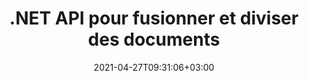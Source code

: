 ---
############################# Static ############################
layout: "product"
date: 2021-04-27T09:31:06+03:00
draft: false

product: "Merger"
product_tag: "merger"
platform: ".NET"
platform_tag: "net"

############################# Head ############################
head_title: "API de fusion de documents C# .NET | Combiner et diviser PDF Word Excel EPUB"
head_description: "API de fusion de documents C# .NET pour combiner, diviser, échanger ou supprimer des pages de document à partir de formats PDF, Microsoft Word, Excel, présentations, Visio et image."

############################# Header ############################
title: ".NET API pour fusionner et diviser des documents"
description: "API pour combiner, diviser, échanger, rogner ou supprimer des documents, des diapositives et des diagrammes dans les applications .NET."
button:
    enable: true

############################# SubMenu ############################
submenu:
    enable: true
    
    left:
        img_alt: "GroupDocs.Merger for .NET"
        image: "/border/groupdocs-merger-net.svg"
        product: "GroupDocs.Merger"
        platform: ".NET"

    middle:
        button:
            # button loop
            - link: "#overview"
              text: "Aperçu"

            # button loop
            - link: "#features"
              text: "Caractéristiques"

            # button loop
            - link: "#support"
              text: "Support"

            # button loop
            - link: "https://products.groupdocs.app/merger"
              text: "Live Demo"

            # button loop
            - link: "https://purchase.groupdocs.com/pricing/merger/net"
              text: "Pricing"

    right:
        link_download: "https://downloads.groupdocs.com/merger"
        link_learn: "https://docs.groupdocs.com/merger/net/"
        link_buy: "https://purchase.groupdocs.com"

############################# Aperçu ############################
overview:
    enable: true
    content: |
      GroupDocs.Merger pour .NET vous aide à développer rapidement des applications métier de premier ordre en C#, ASP.NET et d'autres technologies .NET. Quelques lignes de code suffisent pour permettre à vos applications .NET de combiner, diviser, réorganiser, permuter, rogner et supprimer une seule page ou un ensemble de pages de document, de diapositives, d'images ou de diagrammes. Effectuez ces opérations sur des fichiers sécurisés en définissant ou en supprimant la protection par mot de passe des formats de fichiers connus et inconnus.

      En utilisant GroupDocs.Merger pour .NET, vous pouvez effectuer une fusion ; fractionnement et autres opérations connexes sur des documents uniques ainsi que sur un lot de documents. Assemblez par programmation des fichiers de tous les formats courants, tels que Microsoft Word, Excel, PowerPoint, Visio, OpenDocument, PDF, XPS, TXT, CSV, eBook et formats de fichiers image.
    tabs:
      enable: true
      
      ## TAB ONE ##
      tab_one:
        description: |
          Voici un aperçu de GroupDocs.Merger pour .NET :
      
        left:
          enable: true
          icon: "fab fa-html5"
          title: "Opérations sur les documents"
          content: |
            * Modifier l'ordre des pages
            * Supprimer ou supprimer des pages
            * Diviser ou rompre le document
            * Échangez ou mélangez deux pages
            * Rogner une ou plusieurs pages
            * Joindre plusieurs documents
        
        right:
          enable: true
          icon: "fab fa-html5"
          title: "Opérations de sécurité"
          content: |
            * Configurer la sécurité des documents
            * Vérifier l'état de sécurité des documents
            * Définir le mot de passe du document
            * Mettre à jour le mot de passe du document
            * Supprimer le mot de passe du document
      
      ## TAB TWO ##
      tab_two:
        description: |
          GroupDocs.Merger pour .NET prend en charge la fusion des [formats de fichier de document](https://docs.groupdocs.com/merger/net/supported-document-formats/) :

        left:
          enable: true
          table:
            # table loop
            - title: "Microsoft Office"
              content: |
                * **Word:** DOC, DOCX, DOCM, DOT, DOTX, DOTM, RTF, TXT
                * **Excel:** XLS, XLSX, XLSM, XLSB, XLTM, XLT, XLTM, XLTX, XLAM, SXC, SpreadsheetML
                * **PowerPoint:** PPT, PPTX, PPS, PPSX, PPSM, POT, POTM, POTX, PPTM
                * **OneNote:** ONE

        right:
          enable: true
          table:
            # table loop
            - title: "OpenDocument & Autres formats"
              content: |
                * **Formatos de documento abierto**: ODT, OTT, ODP, OTP, ODS
                * **Diseño fijo**: PDF, XPS
                * **Imágenes**: BMP, PNG, TIFF
                * **Web**: HTML, MHT, MHTML
                * **Texto**: TXT, CSV, TSV
                * **LaTex**: TEX
                * **Libro electrónico**: EPUB

      ## TAB THREE ##
      tab_three:
        description: |
          GroupDocs.Merger for .NET apoya siguiendo Systèmes d'exploitation, Frameworks & Directeur chargé d'emballages:
        
        left:
          enable: true
          table:
            # table loop
            - icon: "fab fa-windows"
              title: "Systèmes d'exploitation"
              content: |
                * Bureau Windows
                * Serveur Windows
                * windows Azure
                * Linux

            # table loop
            - icon: "fas fa-code"
              title: "Cadres pris en charge"
              content: |
                * .NET Framework 2.0 ou supérieur
                * Mono Framework 1.2 ou supérieur
                * Norme .NET 2.0
                * .NET Core 2.0

        right:
          enable: true
          table:
            # table loop
            - icon: "fas fa-box"
              title: "Directeur chargé d'emballage"
              content: |
                * NuGet

            # table loop
            - icon: "fas fa-tools"
              title: "Environnements de développement"
              content: |
                * Microsoft Visual Studio
                * Xamarin.Android
                * Xamarin.IOS
                * Xamarin.Mac
                * MonoDevelop

############################# Caractéristiques ############################
features:
    enable: true
    title: "GroupDocs.Merger pour les fonctionnalités .NET"

    feature:
      # feature loop
      - icon: "fas fa-copy"
        content: "Combinez et fusionnez plusieurs pages, diapositives et diagrammes en un seul document"

      # feature loop
      - icon: "fas fa-eye"
        content: "Divisez et décomposez des documents volumineux en plusieurs fichiers plus petits"

      # feature loop
      - icon: "fas fa-bolt"
        content: "Réorganiser, mélanger et réorganiser les pages, les diapositives ou les diagrammes"
      
      # feature loop
      - icon: "fas fa-file-powerpoint"
        content: "Permutez et échangez deux pages, diapositives ou diagrammes entre eux dans un document"

      # feature loop
      - icon: "fas fa-code"
        content: "Découpez le document en supprimant des pages, des diapositives ou des diagrammes spécifiques"

      # feature loop
      - icon: "fas fa-cloud"
        content: "Supprimer une seule ou une collection de pages, de diapositives ou de diagrammes"

      # feature loop
      - icon: "fas fa-remove-format"
        content: "Assemblez un grand nombre de documents par lots"

      # feature loop
      - icon: "fas fa-comment-slash"
        content: "Vérifier par programme si un document est sécurisé avec un mot de passe"

      # feature loop
      - icon: "fas fa-location-arrow"
        content: "Définir, réinitialiser et supprimer le mot de passe des formats de documents connus et inconnus"

      # feature loop
      - icon: "fas fa-border-all"
        content: "Récupérer la liste des formats de fichiers pris en charge - Format de fichier journal Split and Join Text (ERR)"

      # feature loop
      - icon: "fas fa-wrench"
        content: "Faire pivoter les pages et modifier l'orientation des pages des formats connus et inconnus"

      # feature loop
      - icon: "fas fa-columns"
        content: "Combinez plusieurs fichiers de différents formats en DOC, DOCX et XPS"

      # feature loop
      - icon: "fas fa-file-word"
        content: "Fractionnement de gros fichiers texte par numéros de ligne"

      # feature loop
      - icon: "fas fa-envelope"
        content: "Obtenir des représentations d'image des pages de document et des formats de famille de diagrammes"

      # feature loop
      - icon: "fas fa-print"
        content: "Joindre des images avec une couleur d'arrière-plan pour un espace d'image noir vide"

      # feature loop
      - icon: "fas fa-file-archive"
        content: "Fusionnez différents types de documents (DOC, XLS, PPT, etc.) en un seul fichier PDF"

      # feature loop
      - icon: "fas fa-lock"
        content: "Importez facilement des objets OLE dans les types de fichiers Microsoft Word, Excel, Presentation et OpenDocument"

      # feature loop
      - icon: "fas fa-file-code"
        content: "Ajouter d'autres documents à la page de diagramme via des objets OLE"

    more_feature :
      # more_feature_loop
      - title: "Supprimer les pages souhaitées des documents"
        content: |
          GroupDocs.Merger pour l'API .NET vous aide à supprimer les pages indésirables de votre document.
      
      # more_feature_loop
      - title: "Appliquer la transformation à la sortie rendue"
        content: "Vous pouvez effectuer diverses transformations sur le document de sortie rendu à l'aide de GroupDocs.Merger pour l'API .NET. Ces options de transformation vous permettent de contrôler la façon dont vous présentez la sortie rendue pour l'affichage. Les transformations disponibles sont l'option de rotation de page, l'option de réorganisation de page et l'application d'un filigrane de texte."

      # more_feature_loop
      - title: "Vérifier le mot de passe du format de document inconnu"
        content: "GroupDocs.Merger pour l'API .NET vous permet de vérifier le mot de passe d'un document dont le format n'est pas connu."

############################# Support ############################
support:
    enable: true

############################# Solutions ############################
solutions:
    enable: true
    title: "GroupDocs.Merger propose des API de visualisation de documents pour d'autres environnements de développement populaires"

    solution:
        # solution loop
        - img_alt: "GroupDocs.Merger for Java"
          image: "/border/groupdocs-merger-java.svg"
          product: "GroupDocs.Merger"
          platform: "Java"
          link: "/merger/java/"

############################# Back to top ###############################
back_to_top:
  enable: true
---